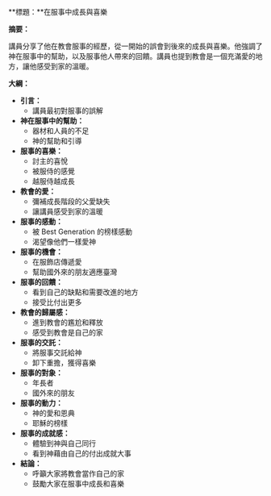 **標題：**在服事中成長與喜樂

**摘要：**

講員分享了他在教會服事的經歷，從一開始的誤會到後來的成長與喜樂。他強調了神在服事中的幫助，以及服事他人帶來的回饋。講員也提到教會是一個充滿愛的地方，讓他感受到家的溫暖。

**大綱：**

* **引言：**
    * 講員最初對服事的誤解
* **神在服事中的幫助：**
    * 器材和人員的不足
    * 神的幫助和引導
* **服事的喜樂：**
    * 討主的喜悅
    * 被服侍的感覺
    * 越服侍越成長
* **教會的愛：**
    * 彌補成長階段的父愛缺失
    * 讓講員感受到家的溫暖
* **服事的感動：**
    * 被 Best Generation 的榜樣感動
    * 渴望像他們一樣愛神
* **服事的機會：**
    * 在服飾店傳遞愛
    * 幫助國外來的朋友適應臺灣
* **服事的回饋：**
    * 看到自己的缺點和需要改進的地方
    * 接受比付出更多
* **教會的歸屬感：**
    * 進到教會的尷尬和釋放
    * 感受到教會是自己的家
* **服事的交託：**
    * 將服事交託給神
    * 卸下重擔，獲得喜樂
* **服事的對象：**
    * 年長者
    * 國外來的朋友
* **服事的動力：**
    * 神的愛和恩典
    * 耶穌的榜樣
* **服事的成就感：**
    * 體驗到神與自己同行
    * 看到神藉由自己的付出成就大事
* **結論：**
    * 呼籲大家將教會當作自己的家
    * 鼓勵大家在服事中成長和喜樂